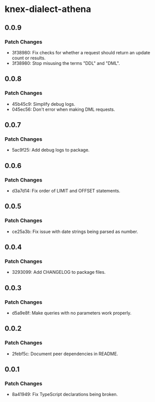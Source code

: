 # knex-dialect-athena

## 0.0.9

### Patch Changes

- 3f38980: Fix checks for whether a request should return an update count or results.
- 3f38980: Stop misusing the terms "DDL" and "DML".

## 0.0.8

### Patch Changes

- 45b45c9: Simplify debug logs.
- 045ec56: Don't error when making DML requests.

## 0.0.7

### Patch Changes

- 5ac9f25: Add debug logs to package.

## 0.0.6

### Patch Changes

- d3a7d14: Fix order of LIMIT and OFFSET statements.

## 0.0.5

### Patch Changes

- ce25a3b: Fix issue with date strings being parsed as number.

## 0.0.4

### Patch Changes

- 3293099: Add CHANGELOG to package files.

## 0.0.3

### Patch Changes

- d5a9e8f: Make queries with no parameters work properly.

## 0.0.2

### Patch Changes

- 2febf5c: Document peer dependencies in README.

## 0.0.1

### Patch Changes

- 8a41949: Fix TypeScript declarations being broken.
